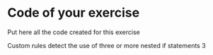 # Code of your exercise

Put here all the code created for this exercise

<?xml version="1.0"?>

<ruleset name="Custom Rules">
    <description>
        Custom rules
    </description>
    <rule
    name="MandatoryBracesOnIf"
    language="java"
    message="detect the use of three or more nested if statements"
    class="net.sourceforge.pmd.lang.rule.XPathRule">
    <description>
        detect the use of three or more nested if statements
    </description>
    <priority>3</priority>
    <properties>
        <property name="xpath">
        <value><![CDATA[
            //IfStatement[descendant :: IfStatement[descendant :: IfStatement]]
        ]]></value>
        </property>
    </properties>
    </rule>
</ruleset>
